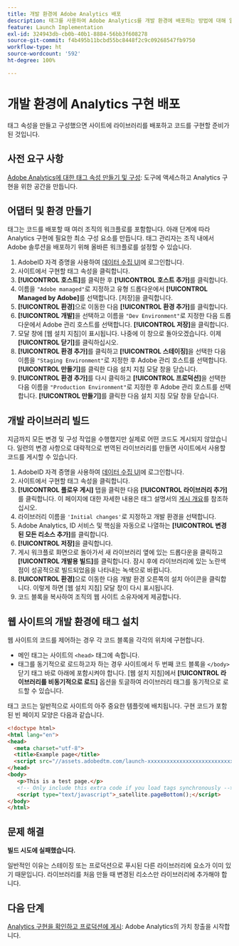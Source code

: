 ```yaml
---
title: 개발 환경에 Adobe Analytics 배포
description: 태그를 사용하여 Adobe Analytics를 개발 환경에 배포하는 방법에 대해 알아봅니다.
feature: Launch Implementation
exl-id: 324943db-cb0b-40b1-8884-56bb3f608278
source-git-commit: f4b495b11bcbd55bc8448f2c9c09268547fb9750
workflow-type: ht
source-wordcount: '592'
ht-degree: 100%

---
```


# 개발 환경에 Analytics 구현 배포

태그 속성을 만들고 구성했으면 사이트에 라이브러리를 배포하고 코드를 구현할 준비가 된 것입니다.

## 사전 요구 사항

[Adobe Analytics에 대한 태그 속성 만들기 및 구성](create-analytics-property.md): 도구에 액세스하고 Analytics 구현을 위한 공간을 만듭니다.

## 어댑터 및 환경 만들기

태그는 코드를 배포할 때 여러 조직의 워크플로를 포함합니다. 아래 단계에 따라 Analytics 구현에 필요한 최소 구성 요소를 만듭니다. 태그 관리자는 조직 내에서 Adobe 솔루션을 배포하기 위해 올바른 워크플로를 설정할 수 있습니다.

1. AdobeID 자격 증명을 사용하여 [데이터 수집 UI](https://experience.adobe.com/data-collection)에 로그인합니다.
2. 사이트에서 구현할 태그 속성을 클릭합니다.
3. **[!UICONTROL 호스트]**&#x200B;를 클릭한 후 **[!UICONTROL 호스트 추가]**&#x200B;를 클릭합니다.
4. 이름을 `"Adobe managed"`로 지정하고 유형 드롭다운에서 **[!UICONTROL Managed by Adobe]**&#x200B;를 선택합니다. [저장]을 클릭합니다.
5. **[!UICONTROL 환경]**&#x200B;으로 이동한 다음 **[!UICONTROL 환경 추가]**&#x200B;를 클릭합니다.
6. **[!UICONTROL 개발]**&#x200B;을 선택하고 이름을 `"Dev Environment"`로 지정한 다음 드롭다운에서 Adobe 관리 호스트를 선택합니다. **[!UICONTROL 저장]**&#x200B;을 클릭합니다.
7. 모달 창에 [웹 설치 지침]이 표시됩니다. 나중에 이 창으로 돌아오겠습니다. 이제 **[!UICONTROL 닫기]**&#x200B;를 클릭하십시오.
8. **[!UICONTROL 환경 추가]**&#x200B;를 클릭하고 **[!UICONTROL 스테이징]**&#x200B;을 선택한 다음 이름을 `"Staging Environment"`로 지정한 후 Adobe 관리 호스트를 선택합니다. **[!UICONTROL 만들기]**&#x200B;를 클릭한 다음 설치 지침 모달 창을 닫습니다.
9. **[!UICONTROL 환경 추가]**&#x200B;를 다시 클릭하고 **[!UICONTROL 프로덕션]**&#x200B;을 선택한 다음 이름을 `"Production Environment"`로 지정한 후 Adobe 관리 호스트를 선택합니다. **[!UICONTROL 만들기]**&#x200B;를 클릭한 다음 설치 지침 모달 창을 닫습니다.

## 개발 라이브러리 빌드

지금까지 모든 변경 및 구성 작업을 수행했지만 실제로 어떤 코드도 게시되지 않았습니다. 일련의 변경 사항으로 대략적으로 번역된 라이브러리를 만들면 사이트에서 사용할 코드를 게시할 수 있습니다.

1. AdobeID 자격 증명을 사용하여 [데이터 수집 UI](https://experience.adobe.com/data-collection)에 로그인합니다.
2. 사이트에서 구현할 태그 속성을 클릭합니다.
3. **[!UICONTROL 플로우 게시]** 탭을 클릭한 다음 **[!UICONTROL 라이브러리 추가]**&#x200B;를 클릭합니다. 이 페이지에 대한 자세한 내용은 태그 설명서의 [게시 개요](https://experienceleague.adobe.com/docs/experience-platform/tags/publish/overview.html?lang=ko-KR)를 참조하십시오.
4. 라이브러리 이름을 `'Initial changes'`로 지정하고 개발 환경을 선택합니다.
5. Adobe Analytics, ID 서비스 및 핵심을 자동으로 나열하는 **[!UICONTROL 변경된 모든 리소스 추가]**&#x200B;를 클릭합니다.
6. **[!UICONTROL 저장]**&#x200B;을 클릭합니다.
7. 게시 워크플로 화면으로 돌아가서 새 라이브러리 옆에 있는 드롭다운을 클릭하고 **[!UICONTROL 개발용 빌드]**&#x200B;를 클릭합니다. 잠시 후에 라이브러리에 있는 노란색 점이 성공적으로 빌드되었음을 나타내는 녹색으로 바뀝니다.
8. **[!UICONTROL 환경]**&#x200B;으로 이동한 다음 개발 환경 오른쪽의 설치 아이콘을 클릭합니다. 이렇게 하면 [웹 설치 지침] 모달 창이 다시 표시됩니다.
9. 코드 블록을 복사하여 조직의 웹 사이트 소유자에게 제공합니다.

## 웹 사이트의 개발 환경에 태그 설치

웹 사이트의 코드를 제어하는 경우 각 코드 블록을 각각의 위치에 구현합니다.

* 메인 태그는 사이트의 `<head>` 태그에 속합니다.
* 태그를 동기적으로 로드하고자 하는 경우 사이트에서 두 번째 코드 블록을 `</body>` 닫기 태그 바로 아래에 포함시켜야 합니다. [웹 설치 지침]에서 **[!UICONTROL 라이브러리를 비동기적으로 로드]** 옵션을 토글하여 라이브러리 태그를 동기적으로 로드할 수 있습니다.

태그 코드는 일반적으로 사이트의 아주 중요한 템플릿에 배치됩니다. 구현 코드가 포함된 빈 페이지 모양은 다음과 같습니다.

```html
<!doctype html>
<html lang="en">
<head>
  <meta charset="utf-8">
  <title>Example page</title>
  <script src="//assets.adobedtm.com/launch-xxxxxxxxxxxxxxxxxxxxxxxxxxxxxxxxxx-development.min.js"></script>
</head>
<body>
   <p>This is a test page.</p>
   <!-- Only include this extra code if you load tags synchronously -->
   <script type="text/javascript">_satellite.pageBottom();</script>
</body>
</html>
```

## 문제 해결

**빌드 시도에 실패했습니다.**

일반적인 이유는 스테이징 또는 프로덕션으로 푸시된 다른 라이브러리에 요소가 이미 있기 때문입니다. 라이브러리를 처음 만들 때 변경된 리소스만 라이브러리에 추가해야 합니다.

## 다음 단계

[Analytics 구현을 확인하고 프로덕션에 게시](validate-publish-prod.md): Adobe Analytics의 가치 창출을 시작합니다.
